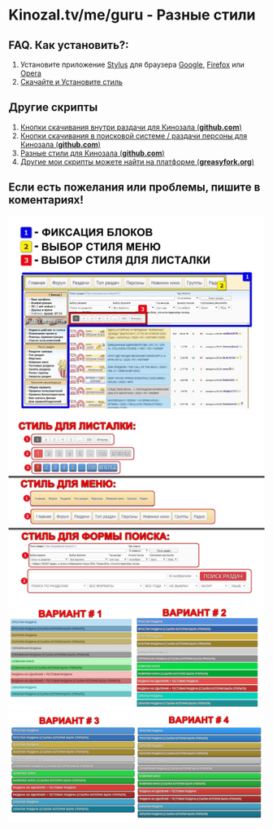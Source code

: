 # Kinozal.tv/me/guru - Разные стили

## FAQ. Как установить?:
1. Установите приложение [Stylus](https://github.com/openstyles/stylus) для браузера [Google](https://chrome.google.com/webstore/detail/stylus/clngdbkpkpeebahjckkjfobafhncgmne), [Firefox](https://addons.mozilla.org/firefox/addon/styl-us/) или [Opera](https://addons.opera.com/extensions/details/stylus/)
2. [Скачайте и Установите стиль](https://github.com/vovka1992/kinozal-style/raw/main/kinozal-style.user.css)

## Другие скрипты
1. [Кнопки скачивания внутри раздачи для Кинозала (**github.com**)](https://github.com/vovka1992/kinozal-knopki-v-nutri)
1. [Кнопки скачивания в поисковой системе / раздачи персоны для Кинозала (**github.com**)](https://github.com/vovka1992/kinozal-knopki-v-poiske)
1. [Разные стили для Кинозала (**github.com**)](https://github.com/vovka1992/kinozal-style)
1. [Другие мои скрипты можете найти на платформе (**greasyfork.org**)](https://greasyfork.org/ru/users/173690)

## Если есть пожелания или проблемы, пишите в коментариях!

<img alt="Картинка" src="https://github.com/vovka1992/kinozal-style/blob/main/style1.jpg">
<img alt="Картинка" src="https://github.com/vovka1992/kinozal-style/blob/main/style2.JPG">
<img alt="Картинка" src="https://github.com/vovka1992/kinozal-style/blob/main/style3.JPG">
<img alt="Картинка" src="https://github.com/vovka1992/kinozal-style/blob/main/style4.JPG">

